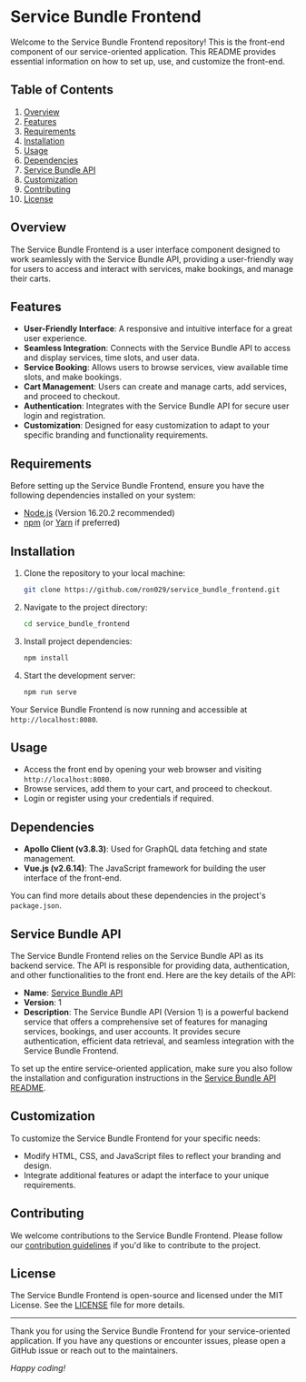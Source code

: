 # Service Bundle Frontend

Welcome to the Service Bundle Frontend repository! This is the front-end component of our service-oriented application. This README provides essential information on how to set up, use, and customize the front-end.

## Table of Contents

1. [Overview](#overview)
2. [Features](#features)
3. [Requirements](#requirements)
4. [Installation](#installation)
5. [Usage](#usage)
6. [Dependencies](#dependencies)
7. [Service Bundle API](#service-bundle-api)
8. [Customization](#customization)
9. [Contributing](#contributing)
10. [License](#license)

## Overview

The Service Bundle Frontend is a user interface component designed to work seamlessly with the Service Bundle API, providing a user-friendly way for users to access and interact with services, make bookings, and manage their carts.

## Features

- **User-Friendly Interface**: A responsive and intuitive interface for a great user experience.
- **Seamless Integration**: Connects with the Service Bundle API to access and display services, time slots, and user data.
- **Service Booking**: Allows users to browse services, view available time slots, and make bookings.
- **Cart Management**: Users can create and manage carts, add services, and proceed to checkout.
- **Authentication**: Integrates with the Service Bundle API for secure user login and registration.
- **Customization**: Designed for easy customization to adapt to your specific branding and functionality requirements.

## Requirements

Before setting up the Service Bundle Frontend, ensure you have the following dependencies installed on your system:

- [Node.js](https://nodejs.org/) (Version 16.20.2 recommended)
- [npm](https://www.npmjs.com/) (or [Yarn](https://yarnpkg.com/) if preferred)

## Installation

1. Clone the repository to your local machine:

    ```bash
    git clone https://github.com/ron029/service_bundle_frontend.git
    ```

2. Navigate to the project directory:

    ```bash
    cd service_bundle_frontend
    ```

3. Install project dependencies:

    ```bash
    npm install
    ```

4. Start the development server:

    ```bash
    npm run serve
    ```

Your Service Bundle Frontend is now running and accessible at `http://localhost:8080`.

## Usage

- Access the front end by opening your web browser and visiting `http://localhost:8080`.
- Browse services, add them to your cart, and proceed to checkout.
- Login or register using your credentials if required.

## Dependencies

- **Apollo Client (v3.8.3)**: Used for GraphQL data fetching and state management.
- **Vue.js (v2.6.14)**: The JavaScript framework for building the user interface of the front-end.

You can find more details about these dependencies in the project's `package.json`.

## Service Bundle API

The Service Bundle Frontend relies on the Service Bundle API as its backend service. The API is responsible for providing data, authentication, and other functionalities to the front end. Here are the key details of the API:

- **Name**: [Service Bundle API](https://github.com/ron029/service_bundle_api)
- **Version**: 1
- **Description**: The Service Bundle API (Version 1) is a powerful backend service that offers a comprehensive set of features for managing services, bookings, and user accounts. It provides secure authentication, efficient data retrieval, and seamless integration with the Service Bundle Frontend.

To set up the entire service-oriented application, make sure you also follow the installation and configuration instructions in the [Service Bundle API README](https://github.com/ron029/service_bundle_api).

## Customization

To customize the Service Bundle Frontend for your specific needs:

- Modify HTML, CSS, and JavaScript files to reflect your branding and design.
- Integrate additional features or adapt the interface to your unique requirements.

## Contributing

We welcome contributions to the Service Bundle Frontend. Please follow our [contribution guidelines](CONTRIBUTING.md) if you'd like to contribute to the project.

## License

The Service Bundle Frontend is open-source and licensed under the MIT License. See the [LICENSE](LICENSE) file for more details.

---

Thank you for using the Service Bundle Frontend for your service-oriented application. If you have any questions or encounter issues, please open a GitHub issue or reach out to the maintainers.

*Happy coding!*
